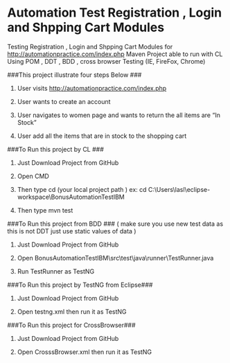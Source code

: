 # Automation Test Registration , Login and Shpping Cart Modules
Testing Registration , Login and Shpping Cart Modules for http://automationpractice.com/index.php
Maven Project able to run with CL Using POM , DDT , BDD , cross browser Testing (IE, FireFox, Chrome)

###This project illustrate four steps Below ###

1. User visits http://automationpractice.com/index.php
 
2. User wants to create an account

3. User navigates to women page and wants to return the all items are “In Stock”

4. User add all the items that are in stock to the shopping cart 

###To Run this project by CL ###

1. Just Download Project from GitHub

2. Open CMD

3. Then type cd (your local project path ) ex: cd C:\Users\lasl\eclipse-workspace\BonusAutomationTestIBM

4. Then type mvn test


###To Run this project from BDD ###
( make sure you use new test data as this is not DDT just use static values of data )
1. Just Download Project from GitHub

2. Open BonusAutomationTestIBM\src\test\java\runner\TestRunner.java

3. Run TestRunner as TestNG


###To Run this project by TestNG from Eclipse###

1. Just Download Project from GitHub

2. Open testng.xml then run it as TestNG


###To Run this project for CrossBrowser###

1. Just Download Project from GitHub

2. Open CrosssBrowser.xml then run it as TestNG
